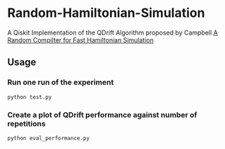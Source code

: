 # Random-Hamiltonian-Simulation

A Qiskit Implementation of the QDrift Algorithm proposed by Campbell [A Random Compilter for Fast Hamiltonian Simulation](https://arxiv.org/abs/1811.08017)

## Usage
### Run one run of the experiment 
```
python test.py
```

### Create a plot of QDrift performance against number of repetitions
```
python eval_performance.py
```
